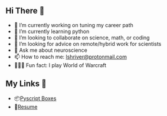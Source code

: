 ## Hi There 👋

- 🧭 I’m currently working on tuning my career path
- 🐍 I’m currently learning python
- 💬 I’m looking to collaborate on science, math, or coding
- 🔰 I’m looking for advice on remote/hybrid work for scientists
- 🧠 Ask me about neuroscience
- 📫 How to reach me: lshriver@protonmail.com
- 🧝🏻‍♀️ Fun fact: I play World of Warcraft

## My Links 🔗
- 📦[Pyscript Boxes](https://eigenscribe.pyscriptapps.com/boxes-template/latest/)
- 📄[Resume](https://lshriver.github.io/myCV/)  
